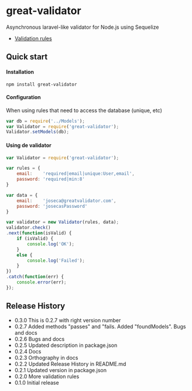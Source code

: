 great-validator
===============

Asynchronous laravel-like validator for Node.js using Sequelize

* [Validation rules](RULES.md)

## Quick start

#### Installation
```
npm install great-validator
```

#### Configuration
When using rules that need to access the database (unique, etc)
```javascript
var db = require('../Models');
var Validator = require('great-validator');
Validator.setModels(db);
```

#### Using de validator
```javascript
var Validator = require('great-validator');

var rules = {
    email:    'required|email|unique:User,email',
    password: 'required|min:8'
}

var data = {
    email:    'joseca@greatvalidator.com',
    password: 'josecasPassword'
}

var validator = new Validator(rules, data);
validator.check()
.next(function(isValid) {
    if (isValid) {
        console.log('OK');
    }
    else {
        console.log('Failed');
    }
})
.catch(function(err) {
    console.error(err);
});
```


## Release History

* 0.3.0 This is 0.2.7 with right version number
* 0.2.7 Added methods "passes" and "fails. Added "foundModels". Bugs and docs
* 0.2.6 Bugs and docs
* 0.2.5 Updated description in package.json
* 0.2.4 Docs
* 0.2.3 Orthography in docs
* 0.2.2 Updated Release History in README.md
* 0.2.1 Updated version in package.json
* 0.2.0 More validation rules
* 0.1.0 Initial release

